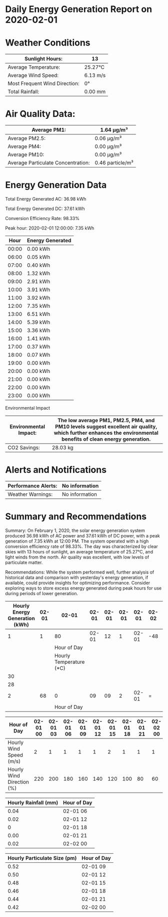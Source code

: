 # Daily Energy Generation Report on 2020-02-01

# Weather Conditions

|Sunlight Hours:|13|
|---|---|
|Average Temperature:|25.27°C|
|Average Wind Speed:|6.13 m/s|
|Most Frequent Wind Direction:|0°|
|Total Rainfall:|0.00 mm|

# Air Quality Data:

|Average PM1:|1.64 μg/m³|
|---|---|
|Average PM2.5:|0.06 μg/m³|
|Average PM4:|0.00 μg/m³|
|Average PM10:|0.00 μg/m³|
|Average Particulate Concentration:|0.46 particle/m³|

# Energy Generation Data

Total Energy Generated AC: 36.98 kWh

Total Energy Generated DC: 37.61 kWh

Conversion Efficiency Rate: 98.33%

Peak hour: 2020-02-01 12:00:00: 7.35 kWh

|Hour|Energy Generated|
|---|---|
|00:00|0.00 kWh|
|06:00|0.05 kWh|
|07:00|0.40 kWh|
|08:00|1.32 kWh|
|09:00|2.91 kWh|
|10:00|3.91 kWh|
|11:00|3.92 kWh|
|12:00|7.35 kWh|
|13:00|6.51 kWh|
|14:00|5.39 kWh|
|15:00|3.36 kWh|
|16:00|1.41 kWh|
|17:00|0.37 kWh|
|18:00|0.07 kWh|
|19:00|0.00 kWh|
|20:00|0.00 kWh|
|21:00|0.00 kWh|
|22:00|0.00 kWh|
|23:00|0.00 kWh|

Environmental Impact

|Environmental Impact:|The low average PM1, PM2.5, PM4, and PM10 levels suggest excellent air quality, which further enhances the environmental benefits of clean energy generation.|
|---|---|
|CO2 Savings:|28.03 kg|

# Alerts and Notifications

|Performance Alerts:|No information|
|---|---|
|Weather Warnings:|No information|

# Summary and Recommendations

Summary: On February 1, 2020, the solar energy generation system produced 36.98 kWh of AC power and 37.61 kWh of DC power, with a peak generation of 7.35 kWh at 12:00 PM. The system operated with a high conversion efficiency rate of 98.33%. The day was characterized by clear skies with 13 hours of sunlight, an average temperature of 25.27°C, and light winds from the north. Air quality was excellent, with low levels of particulate matter.

Recommendations: While the system performed well, further analysis of historical data and comparison with yesterday's energy generation, if available, could provide insights for optimizing performance. Consider exploring ways to store excess energy generated during peak hours for use during periods of lower generation.

|Hourly Energy Generation (kWh)|02-01|02-01|02-01|02-01|02-01|02-01|02-02|00| | | | | | | | | | | | | | | |
|---|---|---|---|---|---|---|---|---|---|---|---|---|---|---|---|---|---|---|---|---|---|---|---|
|1|1|80|02-01|12|1|02-01|-48|02-01|21|02-02|00| | | | | | | | | | | | |
| | |Hour of Day| | | | | | | | | | | | | | | | | | | | | |
| | |Hourly Temperature (*C)| | | | | | | | | | | | | | | | | | | | | |
|30| | | | | | | | | | | | | | | | | | | | | | | |
|28| | | | | | | | | | | | | | | | | | | | | | | |
|2|68|0|09|09|2|02-01|=|02-01|'|02-01|=|02-01|=|02-01|12|02-01|-|02-01|18|02-01|21|02-02|00|
| | |Hour of Day| | | | | | | | | | | | | | | | | | | | | |

|Hour of Day|02-01 00|02-01 03|02-01 06|02-01 09|02-01 12|02-01 15|02-01 18|02-01 21|02-02 00|
|---|---|---|---|---|---|---|---|---|---|
|Hourly Wind Speed (m/s)|2|1|1|1|1|2|1|1|1|
|Hourly Wind Direction (%)|220|200|180|160|140|120|100|80|60|

|Hourly Rainfall (mm)|Hour of Day|
|---|---|
|0.04|02-01 06|
|0.02|02-01 12|
|0|02-01 18|
|0.00|02-01 21|
|0.02|02-02 00|

|Hourly Particulate Size (pm)|Hour of Day|
|---|---|
|0.52|02-01 09|
|0.50|02-01 12|
|0.48|02-01 15|
|0.46|02-01 18|
|0.44|02-01 21|
|0.42|02-02 00|